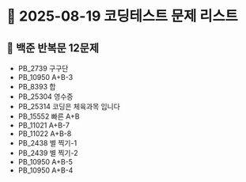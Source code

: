 # 📅 2025-08-19 코딩테스트 문제 리스트

## 📝 백준 반복문 12문제
- PB_2739 구구단
- PB_10950 A+B-3 
- PB_8393 합
- PB_25304 영수증
- PB_25314 코딩은 체육과목 입니다
- PB_15552 빠른 A+B
- PB_11021 A+B-7
- PB_11022 A+B-8
- PB_2438 별 찍기-1
- PB_2439 별 찍기-2
- PB_10950 A+B-5
- PB_10950 A+B-4
